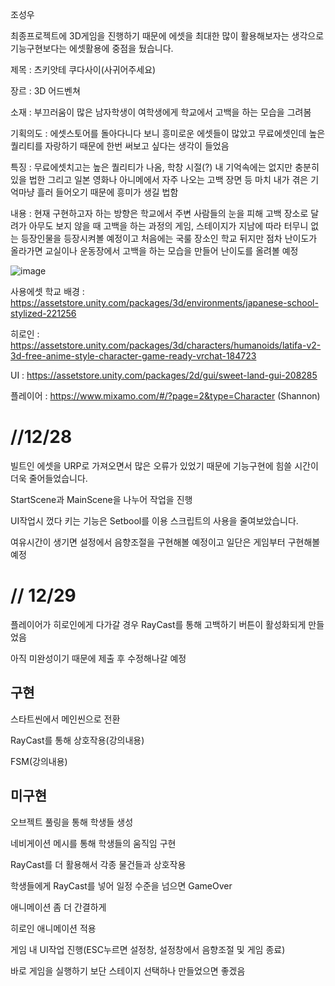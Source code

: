 조성우

최종프로젝트에 3D게임을 진행하기 때문에 에셋을 최대한 많이 활용해보자는 생각으로 기능구현보다는 에셋활용에 중점을 뒀습니다.

제목 :
츠키앗테 쿠다사이(사귀어주세요)

장르 :
3D 어드벤쳐

소재 :
부끄러움이 많은 남자학생이 여학생에게 학교에서 고백을 하는 모습을 그려봄

기획의도 :
에셋스토어를 돌아다니다 보니 흥미로운 에셋들이 많았고 무료에셋인데 높은 퀄리티를 자랑하기 때문에 한번 써보고 싶다는 생각이 들었음

특징 :
무료에셋치고는 높은 퀄리티가 나옴, 학창 시절(?) 내 기억속에는 없지만 충분히 있을 법한 그리고 일본 영화나 아니메에서 자주 나오는 고백 장면 등 마치 내가 겪은 기억마냥 흘러 들어오기 때문에 흥미가 생길 법함

내용 :
현재 구현하고자 하는 방향은 학교에서 주변 사람들의 눈을 피해 고백 장소로 달려가 아무도 보지 않을 때 고백을 하는 과정의 게임, 스테이지가 지남에 따라 터무니 없는 등장인물을 등장시켜볼 예정이고 처음에는 국룰 장소인 학교 뒤지만 점차 난이도가 올라가면 교실이나 운동장에서 고백을 하는 모습을 만들어 난이도를 올려볼 예정

![image](https://github.com/chomuscleguy/AdvancedAssignment/assets/145965718/0ce279a2-a8a1-43e4-bc61-fe8a253b5c5c)

사용에셋
학교 배경 : https://assetstore.unity.com/packages/3d/environments/japanese-school-stylized-221256

히로인 : https://assetstore.unity.com/packages/3d/characters/humanoids/latifa-v2-3d-free-anime-style-character-game-ready-vrchat-184723

UI : https://assetstore.unity.com/packages/2d/gui/sweet-land-gui-208285

플레이어 : https://www.mixamo.com/#/?page=2&type=Character (Shannon)

# //12/28

빌트인 에셋을 URP로 가져오면서 많은 오류가 있었기 때문에 기능구현에 힘쓸 시간이 더욱 줄어들었습니다.

StartScene과 MainScene을 나누어 작업을 진행

UI작업시 껐다 키는 기능은 Setbool를 이용 스크립트의 사용을 줄여보았습니다.

여유시간이 생기면 설정에서 음향조절을 구현해볼 예정이고 일단은 게임부터 구현해볼 예정

# // 12/29

플레이어가 히로인에게 다가갈 경우 RayCast를 통해 고백하기 버튼이 활성화되게 만들었음

아직 미완성이기 때문에 제출 후 수정해나갈 예정

## 구현

스타트씬에서 메인씬으로 전환

RayCast를 통해 상호작용(강의내용)

FSM(강의내용)

## 미구현

오브젝트 풀링을 통해 학생들 생성

네비게이션 메시를 통해 학생들의 움직임 구현

RayCast를 더 활용해서 각종 물건들과 상호작용

학생들에게 RayCast를 넣어 일정 수준을 넘으면 GameOver

애니메이션 좀 더 간결하게

히로인 애니메이션 적용

게임 내 UI작업 진행(ESC누르면 설정창, 설정창에서 음향조절 및 게임 종료)

바로 게임을 실행하기 보단 스테이지 선택하나 만들었으면 좋겠음

